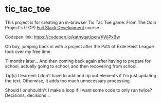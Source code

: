 # tic_tac_toe

This project is for creating an in-browser Tic Tac Toe game. From The Odin Project's (TOP) [Full Stack Development](https://www.theodinproject.com/courses/javascript/lessons/tic-tac-toe-javascript) course. 

Codepen link: https://codepen.io/kathyqat/pen/XWjPxBw

Oh boy, jumping back in with a project after the Path of Exile Heist League took over my free time.

11 months later...
And then coming back again after having to prepare for school, actually going to school, and then recovering from school.

Tip(s) I learned:
I don't have to add and rip out elements if I'm just updating the text. Otherwise, it adds too much unnecessary processing.

Should I or shouldn't I make a loop if I want some code to only run twice? Decisions, decisions...